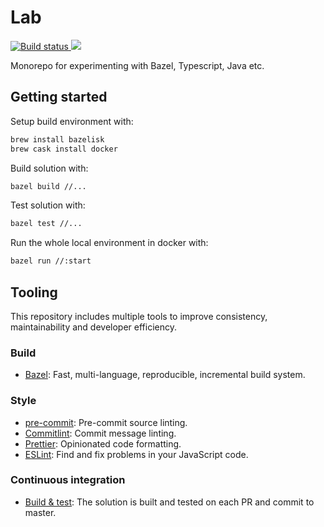# Lab

<p>
    <a href="https://github.com/allocadia-jack/lab/actions?query=workflow%3ABuild+branch%3Amaster+">
        <img alt="Build status" src="https://github.com/allocadia-jack/lab/actions/workflows/main.yml/badge.svg">
    </a>
    <a href="https://codecov.io/gh/jackvincentnz/lab" >
        <img src="https://codecov.io/gh/jackvincentnz/lab/graph/badge.svg?token=6NY99RW8Z8"/>
    </a>
</p>

Monorepo for experimenting with Bazel, Typescript, Java etc.

## Getting started

Setup build environment with:

```zsh
brew install bazelisk
brew cask install docker
```

Build solution with:

```zsh
bazel build //...
```

Test solution with:

```zsh
bazel test //...
```

Run the whole local environment in docker with:

```zsh
bazel run //:start
```

## Tooling

This repository includes multiple tools to improve consistency, maintainability and developer efficiency.

### Build

- [Bazel](https://bazel.build): Fast, multi-language, reproducible, incremental build system.

### Style

- [pre-commit](https://pre-commit.com/): Pre-commit source linting.
- [Commitlint](https://commitlint.js.org): Commit message linting.
- [Prettier](https://prettier.io/docs/en/index.html): Opinionated code formatting.
- [ESLint](https://eslint.org/): Find and fix problems in your JavaScript code.

### Continuous integration

- [Build & test](https://github.com/allocadia-jack/lab/actions?query=workflow%3ABuild): The solution is built and tested on each PR and commit to master.
